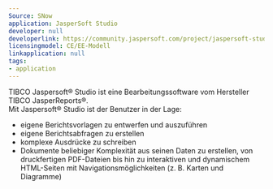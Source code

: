 ```yaml
---
Source: SNow
application: JasperSoft Studio
developer: null
developerlink: https://community.jaspersoft.com/project/jaspersoft-studio
licensingmodel: CE/EE-Modell
linkapplication: null
tags:
- application
---
```

TIBCO Jaspersoft® Studio ist eine Bearbeitungssoftware vom Hersteller TIBCO JasperReports®.      
Mit Jaspersoft® Studio ist der Benutzer in der Lage:      
- eigene Berichtsvorlagen zu entwerfen und auszuführen      
- eigene Berichtsabfragen zu erstellen      
- komplexe Ausdrücke zu schreiben      
- Dokumente beliebiger Komplexität aus seinen Daten zu erstellen, von druckfertigen PDF-Dateien bis hin zu interaktiven und dynamischem HTML-Seiten mit Navigationsmöglichkeiten (z. B. Karten und Diagramme)
